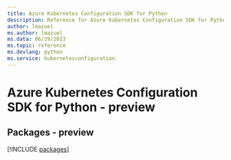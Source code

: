 ```yaml
---
title: Azure Kubernetes Configuration SDK for Python
description: Reference for Azure Kubernetes Configuration SDK for Python
author: lmazuel
ms.author: lmazuel
ms.data: 06/29/2023
ms.topic: reference
ms.devlang: python
ms.service: kubernetesconfiguration
---
```

# Azure Kubernetes Configuration SDK for Python - preview
## Packages - preview
[!INCLUDE [packages](kubernetes-configuration-index.md)]